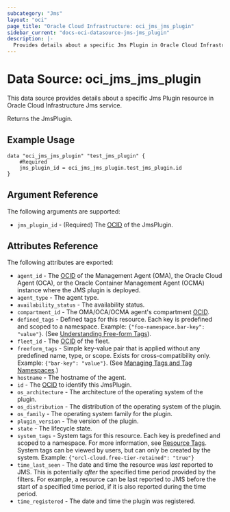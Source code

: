 ```yaml
---
subcategory: "Jms"
layout: "oci"
page_title: "Oracle Cloud Infrastructure: oci_jms_jms_plugin"
sidebar_current: "docs-oci-datasource-jms-jms_plugin"
description: |-
  Provides details about a specific Jms Plugin in Oracle Cloud Infrastructure Jms service
---
```


# Data Source: oci_jms_jms_plugin
This data source provides details about a specific Jms Plugin resource in Oracle Cloud Infrastructure Jms service.

Returns the JmsPlugin.

## Example Usage

```hcl
data "oci_jms_jms_plugin" "test_jms_plugin" {
	#Required
	jms_plugin_id = oci_jms_jms_plugin.test_jms_plugin.id
}
```

## Argument Reference

The following arguments are supported:

* `jms_plugin_id` - (Required) The [OCID](https://docs.cloud.oracle.com/iaas/Content/General/Concepts/identifiers.htm) of the JmsPlugin.


## Attributes Reference

The following attributes are exported:

* `agent_id` - The [OCID](https://docs.cloud.oracle.com/iaas/Content/General/Concepts/identifiers.htm) of the Management Agent (OMA), the Oracle Cloud Agent (OCA), or the Oracle Container Management Agent (OCMA) instance where the JMS plugin is deployed. 
* `agent_type` - The agent type.
* `availability_status` - The availability status.
* `compartment_id` - The OMA/OCA/OCMA agent's compartment [OCID](https://docs.cloud.oracle.com/iaas/Content/General/Concepts/identifiers.htm). 
* `defined_tags` - Defined tags for this resource. Each key is predefined and scoped to a namespace. Example: `{"foo-namespace.bar-key": "value"}`. (See [Understanding Free-form Tags](https://docs.cloud.oracle.com/iaas/Content/Tagging/Tasks/managingtagsandtagnamespaces.htm)). 
* `fleet_id` - The [OCID](https://docs.cloud.oracle.com/iaas/Content/General/Concepts/identifiers.htm) of the fleet. 
* `freeform_tags` - Simple key-value pair that is applied without any predefined name, type, or scope. Exists for cross-compatibility only. Example: `{"bar-key": "value"}`. (See [Managing Tags and Tag Namespaces](https://docs.cloud.oracle.com/iaas/Content/Tagging/Concepts/understandingfreeformtags.htm).) 
* `hostname` - The hostname of the agent. 
* `id` - The [OCID](https://docs.cloud.oracle.com/iaas/Content/General/Concepts/identifiers.htm) to identify this JmsPlugin.
* `os_architecture` - The architecture of the operating system of the plugin.
* `os_distribution` - The distribution of the operating system of the plugin.
* `os_family` - The operating system family for the plugin.
* `plugin_version` - The version of the plugin.
* `state` - The lifecycle state.
* `system_tags` - System tags for this resource. Each key is predefined and scoped to a namespace. For more information, see [Resource Tags](https://docs.cloud.oracle.com/iaas/Content/General/Concepts/resourcetags.htm). System tags can be viewed by users, but can only be created by the system.  Example: `{"orcl-cloud.free-tier-retained": "true"}` 
* `time_last_seen` - The date and time the resource was _last_ reported to JMS. This is potentially _after_ the specified time period provided by the filters. For example, a resource can be last reported to JMS before the start of a specified time period, if it is also reported during the time period. 
* `time_registered` - The date and time the plugin was registered. 

